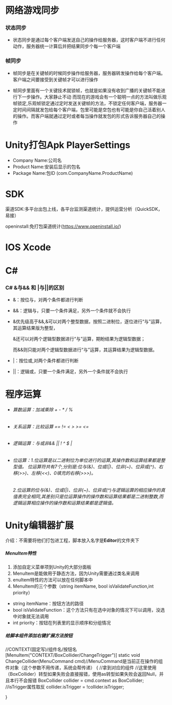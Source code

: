 # 网络游戏同步

### 状态同步

- 状态同步是通过每个客户端发送自己的操作给服务器，这时客户端不进行任何动作，服务器统一计算后并把结果同步个每一个客户端

### 帧同步

- 帧同步是在关键帧的时候同步操作给服务器，服务器转发操作给每个客户端。客户端之间要接受到关键帧才可以进行操作

- 帧同步里面有一个关键技术就锁帧，也就是如果没有收到广播的关键帧不能进行下一步操作。大家静止不动
  而现在的游戏会有一个聪明一点的方法叫做乐观帧锁定,乐观帧锁定通过定时发送关键帧的方法，不锁定任何客户端，服务器一定时间间隔就发包给每个客户端，包里可能是空包也有可能是你自己活着别人的操作。而客户端就通过定时或者每当操作就发包的形式告诉服务器自己的操作

# Unity打包Apk PlayerSettings

- Company Name:公司名
- Product Name:安装后显示的包名
- Package Name:包ID (com.CompanyName.ProductName)

# SDK

渠道SDK:多平台出包上线，各平台监测渠道统计，提供运营分析（QuickSDK，易接）

openinstall:免打包渠道统计(https://www.openinstall.io/)

# IOS Xcode

# C#

### C# &与&& 和 |与||的区别

- &：按位与，对两个条件都进行判断

- &&：逻辑与，只要一个条件满足，另外一个条件就不会执行

- &优先级高于&&,&可以对两个整型数据，按照二进制位，逐位进行“与”运算，其运算结果版为整型，

  &还可以对两个逻辑型数据进行“与”运算，期盼结果为逻辑型数据；

  而&&则只能对两个逻辑型数据进行“与”运算，其运算结果为逻辑型数据。

- |：按位或,对两个条件都进行判断

- ||：逻辑或，只要一个条件满足，另外一个条件就不会执行

# 程序运算

- ###### 算数运算：加减乘除 + - * / %

- ###### 关系运算：比较运算 == != < > >= <=

- ###### 逻辑运算：与或非&& || ! ^ $ |

- ###### 位运算：*1.位运算是以二进制位为单位进行的运算,其操作数和运算结果都是整型值。 位运算符共有7个,分别是:位与(&)、位或(|)、位非(~)、位异或(^)、右移(>>)、左移(<<)、0填充的右移(>>>)。*

  *2.位运算的位与(&)、位或(|)、位非(~)、位异或(^)与逻辑运算的相应操作的真值表完全相同,其差别只是位运算操作的操作数和运算结果都是二进制整数,而逻辑运算相应操作的操作数和运算结果都是逻辑值。*

# Unity编辑器扩展

介绍：不需要将他们打包进工程，脚本放入名字是**Editor**的文件夹下

##### MenuItem特性

1. 添加自定义菜单项到Unity的大部分面板
2. MenuItem是能做用于静态方法，因为Unity需要通过类名来调用
3. enuItem特性的方法可以放在任何脚本中
4. MenuItem的三个参数（string itemName, bool isValidateFunction,int priority）

- string itemName：按钮方法的路径
- bool isValidateFunction：这个方法只有在选中对象的情况下可以调用，没选中对象就无法调用
- int priority：按钮在列表里的显示顺序和分组情况

##### 给脚本组件添加右键扩展方法按钮

//CONTEXT(固定写)/组件名/按钮名
    [MenuItem("CONTEXT/BoxCollider/ChangeTrigger")]
    static void ChangeCollider(MenuCommand cmd)//MenuCommand是当前正在操作的组件对象（这个参数不用传递，系统会帮传递）
    {
        //拿到对应的组件
        //这里使用（BoxCollider）转型如果失败会直接报错，使用as转型如果失败会返回Null，并且本行不会报错
        BoxCollider collider = cmd.context as BoxCollider;
        //isTrigger属性取反
        collider.isTrigger = !collider.isTrigger;

}